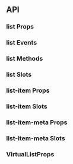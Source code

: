 ## API

### list Props

<field-table :data="listProps"/>

### list Events

<field-table :data="listEvents" type="emits"/>

### list Methods

<field-table :data="listMethods" type="expose"/>

### list Slots

<field-table :data="listSlots" type="slots"/>

### list-item Props

<field-table :data="listItemProps"/>

### list-item Slots

<field-table :data="listItemSlots" type="slots"/>

### list-item-meta Props

<field-table :data="listItemMetaProps"/>

### list-item-meta Slots

<field-table :data="listItemMetaSlots" type="slots"/>

### VirtualListProps

<field-table :data="virtualListProps"/>

<script setup>
import { ref } from 'vue';

const listProps = ref([
  { name: 'data', desc: '列表数据，需要和 item 插槽同时使用', type: 'any[]', value: '-' },
  { name: 'size', desc: '列表大小', type: "'small' | 'medium' | 'large'", value: "'medium'" },
  { name: 'bordered', desc: '是否显示边框', type: 'boolean', value: 'true' },
  { name: 'split', desc: '是否显示分割线', type: 'boolean', value: 'true' },
  { name: 'loading', desc: '是否为加载中状态', type: 'boolean', value: 'false' },
  { name: 'hoverable', desc: '是否显示选中样式', type: 'boolean', value: 'false' },
  { name: 'pagination-props', desc: '列表分页配置', type: 'PaginationProps', value: '-' },
  { name: 'grid-props', desc: '列表栅格配置', type: 'object', value: '-' },
  { name: 'max-height', desc: '列表的最大高度', type: 'string | number', value: '0' },
  { name: 'bottom-offset', desc: '触发到达底部的距离阈值', type: 'number', value: '0' },
  { name: 'virtual-list-props', desc: '传递虚拟列表属性，传入此参数以开启虚拟滚动 VirtualListProps', type: 'VirtualListProps', value: '-' },
  { name: 'scrollbar', desc: '是否开启虚拟滚动条', type: 'boolean', value: 'true', version: '2.38.0' },
]);

const listEvents = ref([
  { name: 'scroll', desc: '列表滚动时触发', type: '-' },
  { name: 'reach-bottom', desc: '当列表到达底部时触发', type: '-' },
  { name: 'page-change', desc: '表格分页发生改变时触发', type: 'page: number' },
  { name: 'page-size-change', desc: '表格每页数据数量发生改变时触发', type: 'pageSize: number' },
]);

const listMethods = ref([
  { name: 'scrollIntoView', desc: '虚拟滚动到某个元素', type: "options: { index?: number; key?: number | string; align: 'auto' | 'top' | 'bottom'}", value: '-' },
]);

const listSlots = ref([
  { name: 'scroll-loading', desc: '滚动加载状态时，滚动到底部的提示', version: '2.20.0' },
  { name: 'item', desc: '列表项', type: 'index: number, item: any' },
  { name: 'empty', desc: '空白展示' },
  { name: 'footer', desc: '底部信息' },
  { name: 'header', desc: '头部信息' },
]);

const listItemProps = ref([
  { name: 'action-layout', desc: '操作组排列方向', type: 'Direction', value: "'horizontal'" },
]);

const listItemSlots = ref([
  { name: 'meta', desc: 'meta信息' },
  { name: 'extra', desc: '额外内容' },
  { name: 'actions', desc: '操作组' },
]);

const listItemMetaProps = ref([
  { name: 'title', desc: '标题', type: 'string', value: '-' },
  { name: 'description', desc: '描述内容', type: 'string', value: '-' },
]);

const listItemMetaSlots = ref([
  { name: 'avatar', desc: '头像' },
  { name: 'title', desc: '标题' },
  { name: 'description', desc: '描述内容' },
]);

const virtualListProps = ref([
  { name: 'height', desc: '可视区域高度', type: 'number | string', value: '-' },
  { name: 'threshold', desc: '开启虚拟滚动的元素数量阈值，当数据数量小于阈值时不会开启虚拟滚动。', type: 'number', value: '-' },
  { name: 'isStaticItemHeight', desc: '（已废除）元素高度是否是固定的。2.34.1 版本废除，请使用 fixedSize', type: 'boolean', value: 'false' },
  { name: 'fixedSize', desc: '元素高度是否是固定的。', type: 'boolean', value: 'false', version: '2.34.1' },
  { name: 'estimatedSize', desc: '元素高度不固定时的预估高度。', type: 'number', value: '-', version: '2.34.1' },
  { name: 'buffer', desc: '视口边界外提前挂载的元素数量。', type: 'number', value: '10', version: '2.34.1' },
]);

</script>
